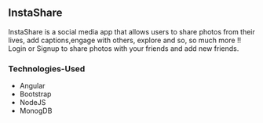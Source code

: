 ## InstaShare
   InstaShare is a social media app that allows users to share photos from their lives, add captions,engage with others, explore  and so,    so much more !! Login or Signup to share photos  with your friends and add new friends.


### Technologies-Used
- Angular
- Bootstrap
- NodeJS
- MonogDB

